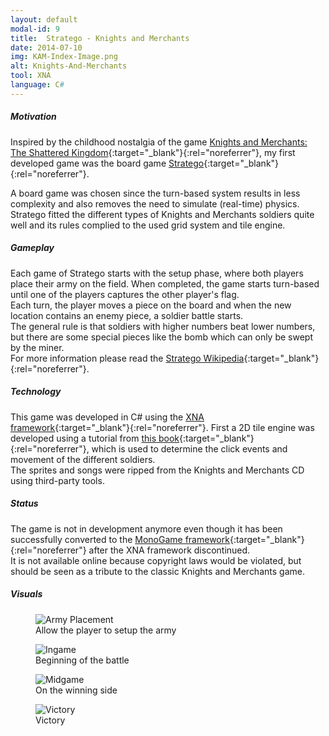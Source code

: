 ```yaml
---
layout: default
modal-id: 9
title:  Stratego - Knights and Merchants
date: 2014-07-10
img: KAM-Index-Image.png
alt: Knights-And-Merchants
tool: XNA
language: C#
---
```


##### Motivation

Inspired by the childhood nostalgia of the game [Knights and Merchants: The Shattered Kingdom][wikipedia-kam]{:target="_blank"}{:rel="noreferrer"}, my first developed game was the board game [Stratego][wikipedia-stratego]{:target="_blank"}{:rel="noreferrer"}. 

A board game was chosen since the turn-based system results in less complexity and also removes the need to simulate (real-time) physics.   
Stratego fitted the different types of Knights and Merchants soldiers quite well and its rules complied to the used grid system and tile engine.

##### Gameplay

Each game of Stratego starts with the setup phase, where both players place their army on the field. When completed, the game starts turn-based until one of the players captures the other player's flag.   
Each turn, the player moves a piece on the board and when the new location contains an enemy piece, a soldier battle starts.   
The general rule is that soldiers with higher numbers beat lower numbers, but there are some special pieces like the bomb which can only be swept by the miner.  
For more information please read the [Stratego Wikipedia][wikipedia-stratego]{:target="_blank"}{:rel="noreferrer"}.

##### Technology

This game was developed in C# using the [XNA framework][wikipedia-xna]{:target="_blank"}{:rel="noreferrer"}. First a 2D tile engine was developed using a tutorial from [this book][book-xna]{:target="_blank"}{:rel="noreferrer"}, which is used to determine the click events and movement of the different soldiers.  
The sprites and songs were ripped from the Knights and Merchants CD using third-party tools.

##### Status

The game is not in development anymore even though it has been successfully converted to the [MonoGame framework][monogame]{:target="_blank"}{:rel="noreferrer"} after the XNA framework discontinued.  
It is not available online because copyright laws would be violated, but should be seen as a tribute to the classic Knights and Merchants game.

##### Visuals

<DIV class="figure-block">
    <figure class="center-image">
        <img src="{{site.baseurl}}/assets/images/stratego_kam/ArmyPlacement.png" class="img-responsive img-centered" alt="Army Placement"/>
        <figcaption>Allow the player to setup the army</figcaption>
    </figure>
    <figure class="center-image">
        <img src="{{site.baseurl}}/assets/images/stratego_kam/Ingame.png" class="img-responsive img-centered" alt="Ingame"/>
        <figcaption>Beginning of the battle</figcaption>
    </figure>
    <figure class="center-image">
        <img src="{{site.baseurl}}/assets/images/stratego_kam/Midgame.png" class="img-responsive img-centered" alt="Midgame"/>
        <figcaption>On the winning side</figcaption>
    </figure>
    <figure class="center-image">
        <img src="{{site.baseurl}}/assets/images/stratego_kam/Victory.png" class="img-responsive img-centered" alt="Victory"/>
        <figcaption>Victory</figcaption>
    </figure>
</DIV>

[wikipedia-kam]: https://en.wikipedia.org/wiki/Knights_and_Merchants:_The_Shattered_Kingdom
[wikipedia-stratego]: https://en.wikipedia.org/wiki/Stratego
[wikipedia-xna]: https://en.wikipedia.org/wiki/Microsoft_XNA
[book-xna]: https://www.packtpub.com/game-development/xna-40-game-development-example-beginners-guide
[monogame]: http://www.monogame.net